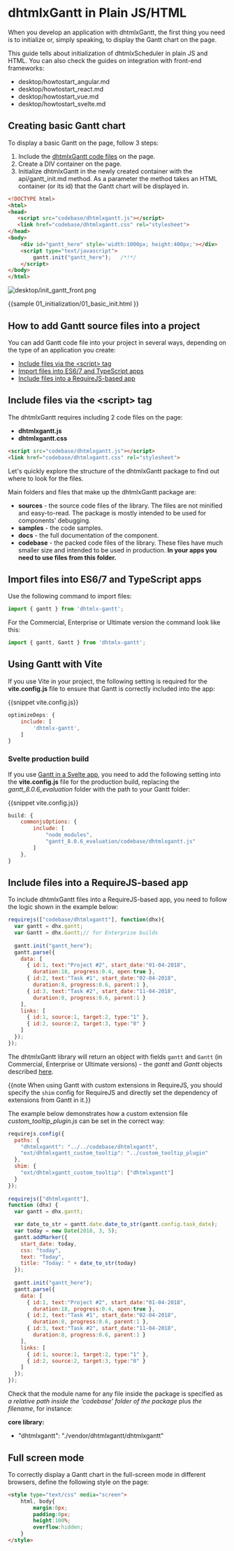 dhtmlxGantt in Plain JS/HTML
==================

When you develop an application with dhtmlxGantt, the first thing you need is to initialize or, simply speaking, to display the Gantt chart on the page.

This guide tells about initialization of dhtmlxScheduler in plain JS and HTML. You can also check the guides on integration with front-end frameworks:

- desktop/howtostart_angular.md
- desktop/howtostart_react.md
- desktop/howtostart_vue.md
- desktop/howtostart_svelte.md

Creating basic Gantt chart
-----------------------

To display a basic Gantt on the page, follow 3 steps: 

1. Include the [dhtmlxGantt code files](desktop/initializing_gantt_chart.md#howtoaddganttsourcefilesintoaproject) on the page.
2. Create a DIV container on the page.
3. Initialize dhtmlxGantt in the newly created container with the api/gantt_init.md method. As a parameter the method takes an HTML container (or its id)  that the Gantt chart will be  displayed in.

~~~html
<!DOCTYPE html>
<html>
<head>
   <script src="codebase/dhtmlxgantt.js"></script>
   <link href="codebase/dhtmlxgantt.css" rel="stylesheet">
</head>
<body>
    <div id="gantt_here" style='width:1000px; height:400px;'></div>
    <script type="text/javascript"> 
        gantt.init("gantt_here");   /*!*/                        
    </script>
</body>
</html>
~~~

![desktop/init_gantt_front.png](desktop/init_gantt_front.png)

{{sample
	01_initialization/01_basic_init.html
}}
 
 
How to add Gantt source files into a project
------------------------------------------------------------

You can add Gantt code file into your project in several ways, depending on the type of an application you create:

- [Include files via the &#60;script&#62; tag](#scripttag)
- [Import files into ES6/7 and TypeScript apps](#moduleimport)
- [Include files into a RequireJS-based app](#requirejsimport)


Include files via the &#60;script&#62; tag
--------------------------------------------

The dhtmlxGantt requires including 2 code files on the page:

- **dhtmlxgantt.js**
- **dhtmlxgantt.css**

~~~html
<script src="codebase/dhtmlxgantt.js"></script>
<link href="codebase/dhtmlxgantt.css" rel="stylesheet">
~~~

Let's quickly explore the structure of the dhtmlxGantt package to find out where to look for the files. 

Main folders and files that make up the dhtmlxGantt package are:

- <b>sources</b> - the source code files of the library. The files are not minified and easy-to-read. The package is mostly intended to be used for components' debugging.
- <b>samples</b> - the code samples.
- <b>docs</b> - the full documentation of the component.
- <b>codebase</b> - the packed code files of the library. These files have much smaller size and intended to be used in production. <b>In your apps you need to use files from this folder.</b>

Import files into ES6/7 and TypeScript apps
---------------------------------------------

Use the following command to import files:

~~~js
import { gantt } from 'dhtmlx-gantt';
~~~

For the Commercial, Enterprise or Ultimate version the command look like this:

~~~js
import { gantt, Gantt } from 'dhtmlx-gantt';
~~~

Using Gantt with Vite
--------------------------

If you use Vite in your project, the following setting is required for the **vite.config.js** file to ensure that Gantt is correctly included into the app:

{{snippet vite.config.js}}
~~~js 
optimizeDeps: {
	include: [
		'dhtmlx-gantt',
	]
}
~~~

### Svelte production build

If you use [Gantt in a Svelte app](desktop/howtostart_svelte.md), you need to add the following setting into the **vite.config.js** file for the production build, 
replacing the *gantt_8.0.6_evaluation* folder with the path to your Gantt folder:

{{snippet vite.config.js}}
~~~js 
build: {
	commonjsOptions: {
		include: [
			"node_modules",
			"gantt_8.0.6_evaluation/codebase/dhtmlxgantt.js"
		]
	},
}
~~~

Include files into a RequireJS-based app
------------------------------------------- 

To include dhtmlxGantt files into a RequireJS-based app, you need to follow the logic shown in the example below:

~~~js
requirejs(["codebase/dhtmlxgantt"], function(dhx){
  var gantt = dhx.gantt;
  var Gantt = dhx.Gantt;// for Enterprise builds
 
  gantt.init("gantt_here");
  gantt.parse({
    data: [
      { id:1, text:"Project #2", start_date:"01-04-2018", 
      	duration:18, progress:0.4, open:true },
      { id:2, text:"Task #1", start_date:"02-04-2018", 
      	duration:8, progress:0.6, parent:1 },
      { id:3, text:"Task #2", start_date:"11-04-2018", 
      	duration:8, progress:0.6, parent:1 }
    ],
    links: [
      { id:1, source:1, target:2, type:"1" },
      { id:2, source:2, target:3, type:"0" }
    ]
  });
});
~~~

The dhtmlxGantt library will return an object with fields `gantt` and `Gantt` (in Commercial, Enterprise or Ultimate versions) - the *gantt* and *Gantt* objects described [here](desktop/multiple_gantts.md).

{{note  When using Gantt with custom extensions in RequireJS, you should specify the `shim` config for RequireJS and directly set the dependency of extensions from Gantt in it.}}

The example below demonstrates how a custom extension file *custom_tooltip_plugin.js* can be set in the correct way:

~~~js
requirejs.config({
  paths: {
    "dhtmlxgantt": "../../codebase/dhtmlxgantt",
    "ext/dhtmlxgantt_custom_tooltip": "../custom_tooltip_plugin"
  },
  shim: {
    "ext/dhtmlxgantt_custom_tooltip": ["dhtmlxgantt"]
  }
});
 
requirejs(["dhtmlxgantt"], 
function (dhx) {
  var gantt = dhx.gantt;

  var date_to_str = gantt.date.date_to_str(gantt.config.task_date);
  var today = new Date(2018, 3, 5);
  gantt.addMarker({
    start_date: today,
    css: "today",
    text: "Today",
    title: "Today: " + date_to_str(today)
  });
 
  gantt.init("gantt_here");
  gantt.parse({
    data: [
      { id:1, text:"Project #2", start_date:"01-04-2018",
      	duration:18, progress:0.4, open:true },
      { id:2, text:"Task #1", start_date:"02-04-2018", 
      	duration:8, progress:0.6, parent:1 },
      { id:3, text:"Task #2", start_date:"11-04-2018", 
      	duration:8, progress:0.6, parent:1 }
    ],
    links: [
      { id:1, source:1, target:2, type:"1" },
      { id:2, source:2, target:3, type:"0" }
    ]
  });
});
~~~

Check that the module name for any file inside the package is specified as *a relative path inside the 'codebase' folder of the package* plus *the filename*, for instance:

**core library:**

- "dhtmlxgantt": "./vendor/dhtmlxgantt/dhtmlxgantt"


Full screen mode
---------------------------------

To correctly display a Gantt chart in the full-screen mode in different browsers, define the following style on the page:

~~~html
<style type="text/css" media="screen">
    html, body{
        margin:0px;
        padding:0px;
        height:100%;
        overflow:hidden;
    }   
</style>
~~~


